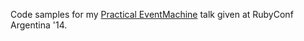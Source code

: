 Code samples for my [Practical EventMachine](http://mheroin.com/rubyconfar/) talk given at RubyConf
Argentina '14.
